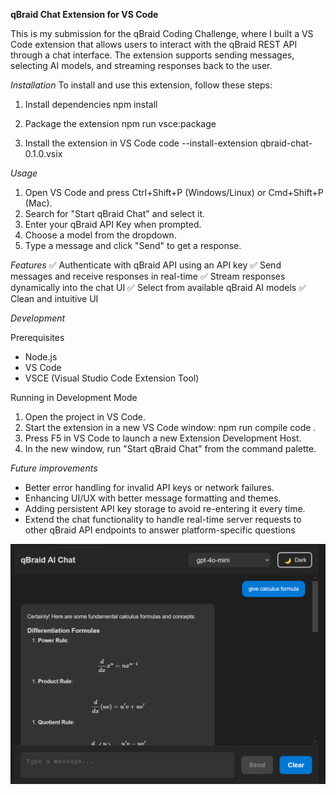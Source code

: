 **qBraid Chat Extension for VS Code**

This is my submission for the qBraid Coding Challenge, where I built a VS Code extension that allows users to interact with the qBraid REST API through a chat interface. The extension supports sending messages, selecting AI models, and streaming responses back to the user.

*Installation*
To install and use this extension, follow these steps:

1. Install dependencies
npm install

2. Package the extension
npm run vsce:package

3. Install the extension in VS Code
code --install-extension qbraid-chat-0.1.0.vsix


*Usage*
1. Open VS Code and press Ctrl+Shift+P (Windows/Linux) or Cmd+Shift+P (Mac).
2. Search for "Start qBraid Chat" and select it.
3. Enter your qBraid API Key when prompted.
4. Choose a model from the dropdown.
5. Type a message and click "Send" to get a response.


*Features*
✅ Authenticate with qBraid API using an API key
✅ Send messages and receive responses in real-time
✅ Stream responses dynamically into the chat UI
✅ Select from available qBraid AI models
✅ Clean and intuitive UI

*Development*

Prerequisites
- Node.js
- VS Code
- VSCE (Visual Studio Code Extension Tool)

Running in Development Mode
1. Open the project in VS Code.
2. Start the extension in a new VS Code window:
npm run compile
code .
3. Press F5 in VS Code to launch a new Extension Development Host.
4. In the new window, run "Start qBraid Chat" from the command palette.


*Future improvements*

- Better error handling for invalid API keys or network failures.
- Enhancing UI/UX with better message formatting and themes.
- Adding persistent API key storage to avoid re-entering it every time.
- Extend the chat functionality to handle real-time server requests to other qBraid API endpoints to answer platform-specific questions


![qbraid-chat](image.png)